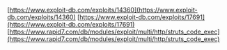 [https://www.exploit-db.com/exploits/14360](https://www.exploit-db.com/exploits/14360)
[https://www.exploit-db.com/exploits/17691](https://www.exploit-db.com/exploits/17691)
[https://www.rapid7.com/db/modules/exploit/multi/http/struts_code_exec](https://www.rapid7.com/db/modules/exploit/multi/http/struts_code_exec)

